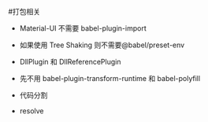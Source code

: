 #打包相关

- Material-UI 不需要 babel-plugin-import

- 如果使用 Tree Shaking 则不需要@babel/preset-env

- DllPlugin 和 DllReferencePlugin

- 先不用 babel-plugin-transform-runtime 和 babel-polyfill

- 代码分割

- resolve
